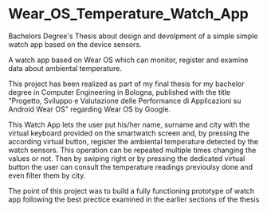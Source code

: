 # Wear_OS_Temperature_Watch_App
Bachelors Degree's Thesis about design and devolpment of a simple simple watch app based on the device sensors.

A watch app based on Wear OS which can monitor, register and examine data about ambiental temperature.

This project has been realized as part of my final thesis for my bachelor degree in Computer Engineering in Bologna, published with the title "Progetto, Sviluppo e Valutazione delle Performance di Applicazioni su Android Wear OS" regarding Wear OS by Google.

This Watch App lets the user put his/her name, surname and city with the virtual keyboard provided on the smartwatch screen and, by pressing the according virtual button, register the ambiental temperature detected by the watch sensors. This operation can be repeated multiple times changing the values or not. Then by swiping right or by pressing the dedicated virtual button the user can consult the temperature readings previoulsy done and even filter them by city.

The point of this project was to build a fully functioning prototype of watch app following the best prectice examined in the earlier sections of the thesis
